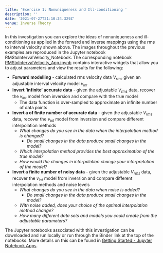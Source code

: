 ```yaml
---
title: 'Exercise 1: Nonuniqueness and Ill-conditioning '
description: ''
date: '2021-07-27T21:10:24.329Z'
venue: Inverse Theory
---
```


In this investigation you can explore the ideas of nonuniqueness and ill-conditioning as applied in the forward and inverse mappings using the rms to interval velocity shown above. The images throughout the previous examples are reproduced in the Jupyter notebook RMStoIntervalVelocity_Notebook. The corresponding notebook [RMStoIntervalVelocity_App.ipynb](./rms-to-interval-velocity.ipynb) contains interactive widgets that allow you to adjust parameters and view the results for the following:

- **Forward modelling** - calculated rms velocity data $V_{rms}$ given an adjustable interval velocity model $v_{int}$
- **Invert ‘infinite’ accurate data** - given the adjustable $V_{rms}$ data, recover the $v_{int}$ model from inversion and compare with the true model
  - The data function is over-sampled to approximate an infinite number of data points
- **Invert a of finite number of accurate data** - given the adjustable $V_{rms}$ data, recover the $v_{int}$ model from inversion and compare different interpolation methods
  - _What changes do you see in the data when the interpolation method is changed?_
    - _Do small changes in the data produce small changes in the model?_
  - _Which interpolation method provides the best approximation of the true model?_
  - _How would the changes in interpolation change your interpretation of the model?_
- **Invert a finite number of noisy data** - given the adjustable $V_{rms}$ data, recover the $v_{int}$ model from inversion and compare different interpolation methods and noise levels
  - _What changes do you see in the data when noise is added?_
    - _Do small changes in the data produce small changes in the model?_
  - _With noise added, does your choice of the optimal interpolation method change?_
  - _How many different data sets and models you could create from the adjustable parameters?_

The Jupyter notebooks associated with this investigation can be downloaded and run locally or run through the Binder link at the top of the notebooks. More details on this can be found in [Getting Started - Jupyter Notebook Apps](oxa:VNMrkxzChhdveZyf6lmb/txiA7lIdCWcNNYh4xduj 'Getting Started - Jupyter Notebook Apps').
